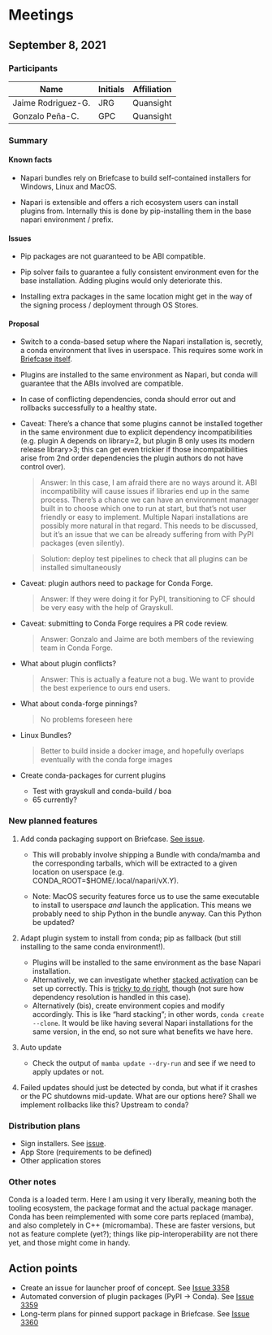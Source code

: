 # Meetings

## September 8, 2021

### Participants

|       Name         | Initials | Affiliation |
| ------------------ | -------- | ----------- |
| Jaime Rodriguez-G. |   JRG    |  Quansight  |
| Gonzalo Peña-C.    |   GPC    |  Quansight  |

### Summary

#### Known facts

- Napari bundles rely on Briefcase to build self-contained installers for Windows, Linux and MacOS. 

- Napari is extensible and offers a rich ecosystem users can install plugins from. Internally this is done by pip-installing them in the base napari environment / prefix.

#### Issues

- Pip packages are not guaranteed to be ABI compatible.

- Pip solver fails to guarantee a fully consistent environment even for the base installation. Adding plugins would only deteriorate this.

- Installing extra packages in the same location might get in the way of the signing process / deployment through OS Stores.

#### Proposal

- Switch to a conda-based setup where the Napari installation is, secretly, a conda environment that lives in userspace. This requires some work in [Briefcase itself](https://github.com/beeware/briefcase/issues/596).

- Plugins are installed to the same environment as Napari, but conda will guarantee that the ABIs involved are compatible.

- In case of conflicting dependencies, conda should error out and rollbacks successfully to a healthy state.
- Caveat: There’s a chance that some plugins cannot be installed together in the same environment due to explicit dependency incompatibilities (e.g. plugin A depends on library=2, but plugin B only uses its modern release library>3; this can get even trickier if those incompatibilities arise from 2nd order dependencies the plugin authors do not have control over).
    
    >Answer: In this case, I am afraid there are no ways around it. ABI incompatibility will cause issues if libraries end up in the same process. There’s a chance we can have an environment manager built in to choose which one to run at start, but that’s not user friendly or easy to implement. Multiple Napari installations are possibly more natural in that regard. This needs to be discussed, but it’s an issue that we can be already suffering from with PyPI packages (even silently).

    >Solution: deploy test pipelines to check that all plugins can be installed simultaneously
- Caveat: plugin authors need to package for Conda Forge. 
    >Answer: If they were doing it for PyPI, transitioning to CF should be very easy with the help of Grayskull.

- Caveat: submitting to Conda Forge requires a PR code review. 
    >Answer: Gonzalo and Jaime are both members of the reviewing team in Conda Forge.

- What about plugin conflicts?
    >Answer: This is actually a feature not a bug. We want to provide the best experience to ours end users.
- What about conda-forge pinnings?
    >No problems foreseen here
- Linux Bundles?
    > Better to build inside a docker image, and hopefully overlaps eventually with the conda forge images
- Create conda-packages for current plugins
    - Test with grayskull and conda-build / boa
    - 65 currently?

### New planned features

1. Add conda packaging support on Briefcase. [See issue](https://github.com/beeware/briefcase/issues/596).

    - This will probably involve shipping a Bundle with conda/mamba and the corresponding tarballs, which will be extracted to a given location on userspace (e.g. CONDA_ROOT=$HOME/.local/napari/vX.Y).

    - Note: MacOS security features force us to use the same executable to install to userspace _and_ launch the application. This means we probably need to ship Python in the bundle anyway. Can this Python be updated?

1. Adapt plugin system to install from conda; pip as fallback (but still installing to the same conda environment!).
    - Plugins will be installed to the same environment as the base Napari installation.
    - Alternatively, we can investigate whether [stacked activation](https://conda.io/projects/conda/en/latest/user-guide/tasks/manage-environments.html#nested-activation) can be set up correctly. This is [tricky to do right](https://github.com/conda/conda/issues/9597), though (not sure how dependency resolution is handled in this case).
    - Alternatively (bis), create environment copies and modify accordingly. This is like “hard stacking”; in other words, `conda create --clone`. It would be like having several Napari installations for the same version, in the end, so not sure what benefits we have here.

1. Auto update

    - Check the output of `mamba update --dry-run` and see if we need to apply updates or not.

1. Failed updates should just be detected by conda, but what if it crashes or the PC shutdowns mid-update. What are our options here? Shall we implement rollbacks like this? Upstream to conda?

### Distribution plans

- Sign installers. See [issue](https://github.com/napari/napari/issues/3341#issuecomment-913187092).
- App Store (requirements to be defined)
- Other application stores

### Other notes

Conda is a loaded term. Here I am using it very liberally, meaning both the tooling ecosystem, the package format and the actual package manager. Conda has been reimplemented with some core parts replaced (mamba), and also completely in C++ (micromamba). These are faster versions, but not as feature complete (yet?); things like pip-interoperability are not there yet, and those might come in handy. 


## Action points

- Create an issue for launcher proof of concept. See [Issue 3358](https://github.com/napari/napari/issues/3358)
- Automated conversion of plugin packages (PyPI -> Conda). See [Issue 3359](https://github.com/napari/napari/issues/3359)
- Long-term plans for pinned support package in Briefcase. See [Issue 3360](https://github.com/napari/napari/issues/3360)
